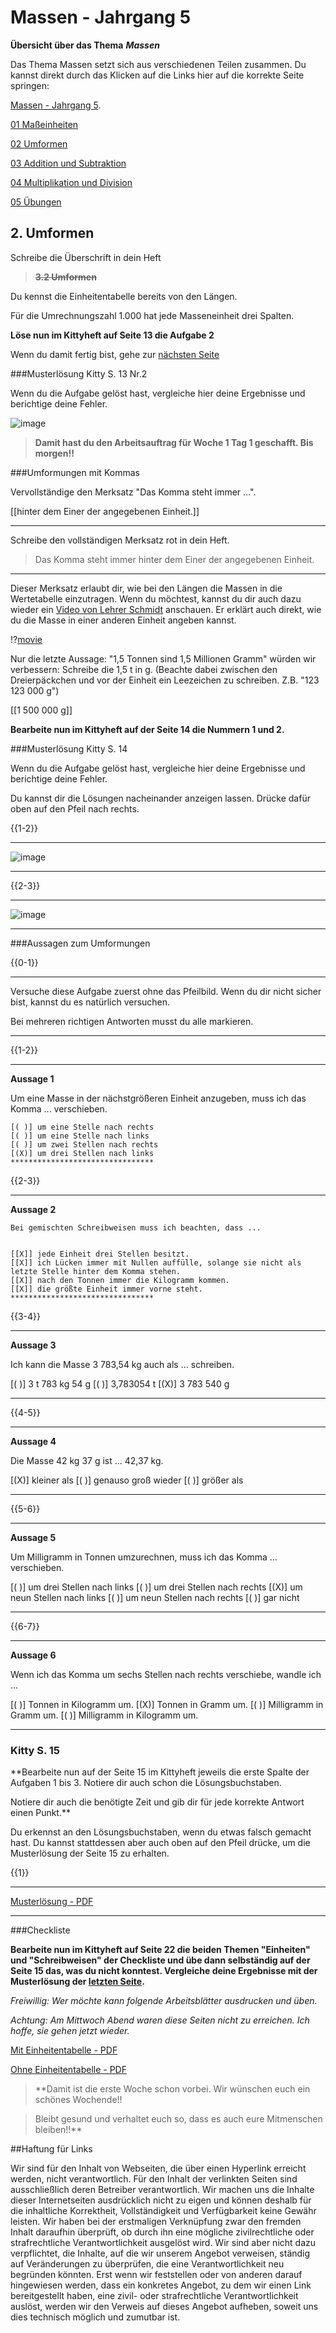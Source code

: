 <!--
author: Susanne Suckfüll
email: su-aes@masannek.de
language: de
narrator: German Female
script: url.js

View this file on https://liascript.github.io/course/?https://raw.githubusercontent.com/SUC-AES/Mathematik-5/master/2_Massen_1.md
-->

# Massen - Jahrgang 5


**Übersicht über das Thema** ***Massen***

Das Thema Massen setzt sich aus verschiedenen Teilen zusammen. Du kannst direkt durch das Klicken auf die Links hier auf die korrekte Seite springen:

[Massen - Jahrgang 5](https://liascript.github.io/course/?https://raw.githubusercontent.com/SUC-AES/Mathe-Webseite/master/Klasse%2005/03%20Massen/M-05-03-Massen.md#1).

[01 Maßeinheiten](https://liascript.github.io/course/?https://raw.githubusercontent.com/SUC-AES/Mathe-Webseite/master/Klasse%2005/03%20Massen/01%20Ma%C3%9Feinheiten/M-05-03-01-Ma%C3%9Feinheiten.md#2)

[02 Umformen](https://liascript.github.io/course/?https://raw.githubusercontent.com/SUC-AES/Mathe-Webseite/master/Klasse%2005/03%20Massen/02%20Umformen/M-05-03-02-Umformen.md#2)

[03 Addition und Subtraktion](https://liascript.github.io/course/?https://raw.githubusercontent.com/SUC-AES/Mathe-Webseite/master/Klasse%2005/03%20Massen/03%20Addition%20und%20Subtraktion/M-05-03-03-Addition%20und%20Subtraktion.md#2)

[04 Multiplikation und Division](https://liascript.github.io/course/?https://raw.githubusercontent.com/SUC-AES/Mathe-Webseite/master/Klasse%2005/03%20Massen/04%20Multiplikation%20und%20Division/M-05-03-04-Multiplikation%20und%20Division.md#2)

[05 Übungen](https://liascript.github.io/course/?https://raw.githubusercontent.com/SUC-AES/Mathe-Webseite/master/Klasse%2005/03%20Massen/05%20%C3%9Cbungen/M-05-05-05-%C3%9Cbungen.md#2)



## 2. Umformen

  Schreibe die Überschrift in dein Heft

>  **~~3.2 Umformen~~**

  Du kennst die Einheitentabelle bereits von den Längen.

  Für die Umrechnungszahl 1.000 hat jede Masseneinheit drei Spalten.

  **Löse nun im Kittyheft auf Seite 13 die Aufgabe 2**

  Wenn du damit fertig bist, gehe zur [nächsten Seite](#11)

###Musterlösung Kitty S. 13 Nr.2

Wenn du die Aufgabe gelöst hast, vergleiche hier deine Ergebnisse und berichtige deine Fehler.

![image](../graphics/2_Kitty_S13N2.png)  

>  **Damit hast du den Arbeitsauftrag für Woche 1 Tag 1 geschafft. Bis morgen!!**


###Umformungen mit Kommas

Vervollständige den Merksatz "Das Komma steht immer ...".


[[hinter dem Einer der angegebenen Einheit.]]
***********************************************************************


Schreibe den vollständigen Merksatz rot in dein Heft.

> Das Komma steht immer hinter dem Einer der angegebenen Einheit.


***********************************************************************

Dieser Merksatz erlaubt dir, wie bei den Längen die Massen in die Wertetabelle einzutragen. Wenn du möchtest, kannst du dir auch dazu wieder ein [Video von Lehrer Schmidt](https://www.youtube.com/watch?v=GK_HE9ehFlY) anschauen. Er erklärt auch direkt, wie du die Masse in einer anderen Einheit angeben kannst.

!?[movie](https://www.youtube.com/watch?v=GK_HE9ehFlY)

Nur die letzte Aussage: "1,5 Tonnen sind 1,5 Millionen Gramm" würden wir verbessern:
Schreibe die 1,5 t in g. (Beachte dabei zwischen den Dreierpäckchen und vor der Einheit ein Leezeichen zu schreiben. Z.B. "123 123 000 g")

[[1 500 000 g]]


  **Bearbeite nun im Kittyheft auf der Seite 14 die Nummern 1 und 2.**





###Musterlösung Kitty S. 14

Wenn du die Aufgabe gelöst hast, vergleiche hier deine Ergebnisse und berichtige deine Fehler.

Du kannst dir die Lösungen nacheinander anzeigen lassen. Drücke dafür oben auf den Pfeil nach rechts.


{{1-2}}
********************************

![image](../graphics/2_Kitty_S14N1.png)

********************************


{{2-3}}
********************************

![image](../graphics/2_Kitty_S14N2.png)

********************************



###Aussagen zum Umformungen

{{0-1}}
********************************
Versuche diese Aufgabe zuerst ohne das Pfeilbild. Wenn du dir nicht sicher bist, kannst du es natürlich versuchen.

Bei mehreren richtigen Antworten musst du alle markieren.
********************************


{{1-2}}
********************************
**Aussage 1**

  Um eine Masse in der nächstgrößeren Einheit anzugeben, muss ich das Komma ... verschieben.


    [( )] um eine Stelle nach rechts
    [( )] um eine Stelle nach links
    [( )] um zwei Stellen nach rechts
    [(X)] um drei Stellen nach links
    ********************************

{{2-3}}
********************************
**Aussage 2**

    Bei gemischten Schreibweisen muss ich beachten, dass ...


    [[X]] jede Einheit drei Stellen besitzt.
    [[X]] ich Lücken immer mit Nullen auffülle, solange sie nicht als letzte Stelle hinter dem Komma stehen.
    [[X]] nach den Tonnen immer die Kilogramm kommen.
    [[X]] die größte Einheit immer vorne steht.
    ********************************

{{3-4}}
********************************
**Aussage 3**

  Ich kann die Masse 3 783,54 kg auch als ... schreiben.


  [( )] 3 t 783 kg 54 g
  [( )] 3,783054 t
  [(X)] 3 783 540 g  
  ********************************

{{4-5}}
********************************
**Aussage 4**

  Die Masse 42 kg 37 g ist ... 42,37 kg.

  [(X)] kleiner als
  [( )] genauso groß wieder
  [( )] größer als
  ********************************

{{5-6}}
********************************
**Aussage 5**

  Um Milligramm in Tonnen umzurechnen, muss ich das Komma ... verschieben.

  [( )] um drei Stellen nach links
  [( )] um drei Stellen nach rechts
  [(X)] um neun Stellen nach links
  [( )] um neun Stellen nach rechts
  [( )] gar nicht
  ********************************

{{6-7}}
********************************
**Aussage 6**

  Wenn ich das Komma um sechs Stellen nach rechts verschiebe, wandle ich ...

  [( )] Tonnen in Kilogramm um.
  [(X)] Tonnen in Gramm um.
  [( )] Milligramm in Gramm um.
  [( )] Milligramm in Kilogramm um.


  ********************************


### Kitty S. 15


**Bearbeite nun auf der Seite 15 im Kittyheft jeweils die erste Spalte der Aufgaben 1 bis 3. Notiere dir auch schon die Lösungsbuchstaben.

Notiere dir auch die benötigte Zeit und gib dir für jede korrekte Antwort einen Punkt.**

Du erkennst an den Lösungsbuchstaben, wenn du etwas falsch gemacht hast. Du kannst stattdessen aber auch oben auf den Pfeil drücke, um die Musterlösung der Seite 15 zu erhalten.

{{1}}
***********************************

[Musterlösung - PDF](https://github.com/SUC-AES/Mathematik-5/raw/master/Datei/2_2_Kitty_S15.pdf)

***********************************



###Checkliste


**Bearbeite nun im Kittyheft auf Seite 22 die beiden Themen "Einheiten" und "Schreibweisen" der Checkliste und übe dann selbständig auf der Seite 15 das, was du nicht konntest. Vergleiche deine Ergebnisse mit der Musterlösung der [letzten Seite](#15).**


*Freiwillig: Wer möchte kann folgende Arbeitsblätter ausdrucken und üben.*

*Achtung: Am Mittwoch Abend waren diese Seiten nicht zu erreichen. Ich hoffe, sie gehen jetzt wieder.*

[Mit Einheitentabelle - PDF](http://ne.lo-net2.de/selbstlernmaterial/m/s1ar/grma/ma_gw_au.pdf)

[Ohne Einheitentabelle - PDF](http://ne.lo-net2.de/selbstlernmaterial/m/s1ar/grma/ma_kt1.PDF)


> **Damit ist die erste Woche schon vorbei. Wir wünschen euch ein schönes Wochende!!

> Bleibt gesund und verhaltet euch so, dass es auch eure Mitmenschen bleiben!!**



##Haftung für Links

Wir sind für den Inhalt von Webseiten, die über einen Hyperlink erreicht werden, nicht verantwortlich. Für den Inhalt der verlinkten Seiten sind ausschließlich deren Betreiber verantwortlich. Wir machen uns die Inhalte dieser Internetseiten ausdrücklich nicht zu eigen und können deshalb für die inhaltliche Korrektheit, Vollständigkeit und Verfügbarkeit keine Gewähr leisten. Wir haben bei der erstmaligen Verknüpfung zwar den fremden Inhalt daraufhin überprüft, ob durch ihn eine mögliche zivilrechtliche oder strafrechtliche Verantwortlichkeit ausgelöst wird. Wir sind aber nicht dazu verpflichtet, die Inhalte, auf die wir unserem Angebot verweisen, ständig auf Veränderungen zu überprüfen, die eine Verantwortlichkeit neu begründen könnten. Erst wenn wir feststellen oder von anderen darauf hingewiesen werden, dass ein konkretes Angebot, zu dem wir einen Link bereitgestellt haben, eine zivil- oder strafrechtliche Verantwortlichkeit auslöst, werden wir den Verweis auf dieses Angebot aufheben, soweit uns dies technisch möglich und zumutbar ist.
